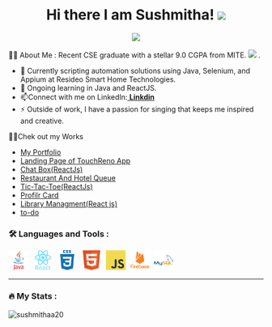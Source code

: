 

<h1 align="center">
        Hi there I am Sushmitha!
        <img src="https://media.giphy.com/media/hvRJCLFzcasrR4ia7z/giphy.gif" width="30px"/>
</h1>




<div id="header" align="center">
    <a href="https://sushmithaa.netlify.app/">
   <img src="https://media.giphy.com/media/hpXdHPfFI5wTABdDx9/giphy.gif" width="420"/>
     </a>
</div>



:woman_technologist: About Me :
  Recent CSE graduate with a stellar 9.0 CGPA from MITE. <img src="https://media.giphy.com/media/WUlplcMpOCEmTGBtBW/giphy.gif" width="30"> .
 - :telescope:   Currently scripting automation solutions using Java, Selenium, and Appium at Resideo Smart Home Technologies.
 - :seedling:  Ongoing learning in Java and ReactJS.
 - :mailbox:Connect with me on LinkedIn:<a href="https://www.linkedin.com/in/sushmitha-angadi/"> <b>Linkdin</b> </a> 
 - :zap: Outside of work, I have a passion for singing that keeps me inspired and creative.
 
  :woman_technologist:Chek out my Works <br />
                <ul>
                 <li><a href="https://sushmithaa.netlify.app/">My Portfolio</a></li>
                 <li><a href="https://touchreno.netlify.app/">Landing Page of TouchReno App</a></li>
                <li><a href="https://chat-app-155d5.web.app/">Chat Box(ReactJs)</a></li>
                <li><a href="https://restaurantandhotelqueue.000webhostapp.com/index.php">Restaurant And Hotel Queue</a></li>
                <li><a href="https://tic-tac-toe-sush.netlify.app/">Tic-Tac-Toe(ReactJs)</a></li>
                <li><a href="https://sushmithaa20.github.io/ProfileCard/">Profilr Card</a></li>
                <li><a href="https://library-managment-reactjs.netlify.app/">Library Managment(React js)</a></li>
                <li><a href="https://sushmithaa20.github.io/todo/">to-do</a></li>
                </ul>
 


<!-- labguage -->
### :hammer_and_wrench: Languages and Tools :
<div>
  <img src="https://github.com/devicons/devicon/blob/master/icons/java/java-original-wordmark.svg" title="Java" alt="Java" width="40" height="40"/>&nbsp;
  <img src="https://github.com/devicons/devicon/blob/master/icons/react/react-original-wordmark.svg" title="React" alt="React" width="40" height="40"/>&nbsp;
  <img src="https://github.com/devicons/devicon/blob/master/icons/css3/css3-plain-wordmark.svg"  title="CSS3" alt="CSS" width="40" height="40"/>&nbsp;
  <img src="https://github.com/devicons/devicon/blob/master/icons/html5/html5-original.svg" title="HTML5" alt="HTML" width="40" height="40"/>&nbsp;
  <img src="https://github.com/devicons/devicon/blob/master/icons/javascript/javascript-original.svg" title="JavaScript" alt="JavaScript" width="40" height="40"/>&nbsp;
  <img src="https://github.com/devicons/devicon/blob/master/icons/firebase/firebase-plain-wordmark.svg" title="Firebase" alt="Firebase" width="40" height="40"/>&nbsp;
  <img src="https://github.com/devicons/devicon/blob/master/icons/mysql/mysql-original-wordmark.svg" title="MySQL"  alt="MySQL" width="40" height="40"/>&nbsp;
</div>





<!-- status -->
---

### :fire: My Stats :
<p><img align="center" src="https://github-readme-streak-stats.herokuapp.com/?user=sushmithaa20&" alt="
sushmithaa20" /></p>

</body>

</html>
